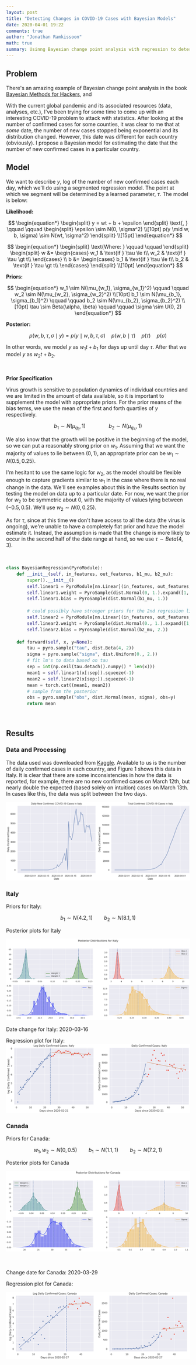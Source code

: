 ```yaml
---
layout: post
title: "Detecting Changes in COVID-19 Cases with Bayesian Models"
date: 2020-04-01 19:22
comments: true
author: "Jonathan Ramkissoon"
math: true
summary: Usinng Bayesian change point analysis with regression to determine when COVID-19 cases started to change in different countries.
---
```


## Problem

There's an amazing example of Bayesian change point analysis in the book [Bayesian Methods for Hackers](https://github.com/CamDavidsonPilon/Probabilistic-Programming-and-Bayesian-Methods-for-Hackers/blob/master/Chapter1_Introduction/Ch1_Introduction_TFP.ipynb), and

With the current global pandemic and its associated resources (data, analyses, etc.), I've been trying for some time to come up with an interesting COVID-19 problem to attack with statistics. After looking at the number of confirmed cases for some counties, it was clear to me that at _some_ date, the number of new cases stopped being exponential and its distribution changed. However, this date was different for each country (obviously). I propose a Bayesian model for estimating the date that the number of new confirmed cases in a particular country.


## Model

We want to describe $y$, log of the number of new confirmed cases each day, which we'll do using a segmented regression model. The point at which we segment will be determined by a learned parameter, $\tau$. The model is below:

**Likelihood:**

$$
\begin{equation*}
  \begin{split}
    y = wt + b + \epsilon
  \end{split}
  \text{, } \qquad \qquad
  \begin{split}
    \epsilon \sim N(0, \sigma^2) \\[10pt]
    p(y \mid w, b, \sigma) \sim N(wt, \sigma^2)
  \end{split}
  \\[15pt]
\end{equation*}
$$

$$
\begin{equation*}
\begin{split} \text{Where: } \qquad \qquad \end{split}
\begin{split}
w &= \begin{cases}
  w_1 & \text{if } \tau \le t\\
  w_2 & \text{if } \tau \gt t\\
\end{cases} \\
b &= \begin{cases}
  b_1 & \text{if } \tau \le t\\
  b_2 & \text{if } \tau \gt t\\
\end{cases}
\end{split}
\\[10pt]
\end{equation*}
$$

**Priors:**

$$
\begin{equation*}
  w_1 \sim N(\mu_{w_1}, \sigma_{w_1}^2) \qquad \qquad
  w_2 \sim N(\mu_{w_2}, \sigma_{w_2}^2)
  \\[10pt]
  b_1 \sim N(\mu_{b_1}, \sigma_{b_1}^2) \qquad \qquad
  b_2 \sim N(\mu_{b_2}, \sigma_{b_2}^2)
  \\[10pt]
  \tau \sim Beta(\alpha, \beta) \qquad \qquad
  \sigma \sim U(0, 2)
\end{equation*}
$$

**Posterior:**

$$
\begin{equation*}
p(w, b, \tau, \sigma \mid y) = p(y \mid w, b, \tau, \sigma) \quad p(w, b \mid \tau) \quad p(\tau) \quad p(\sigma)
\end{equation*}
$$


In other words, we model $y$ as $w_1t + b_1$ for days up until day $\tau$. After that we model $y$ as $w_2t + b_2$.

&nbsp;

**Prior Specification**

Virus growth is sensitive to population dynamics of individual countries and we are limited in the amount of data available, so it is important to supplement the model with appropriate priors. For the prior means of the bias terms, we use the mean of the first and forth quartiles of $y$ respectively.

$$
b_1 \sim N(\mu_{q_1}, 1) \qquad \qquad b_2 \sim N(\mu_{q_4}, 1)
$$


We also know that the growth will be positive in the beginning of the model, so we can put a reasonably strong prior on $w_1$. Assuming that we want the majority of values to lie between $(0, 1)$, an appropriate prior can be $w_1 \sim N(0.5, 0.25)$.

I'm hesitant to use the same logic for $w_2$, as the model should be flexible enough to capture gradients similar to $w_1$ in the case where there is no real change in the data. We'll see examples about this in the Results section by testing the model on data up to a particular date. For now, we want the prior for $w_2$ to be symmetric about $0$, with the majority of values lying between $(-0.5, 0.5)$. We'll use $w_2 \sim N(0, 0.25)$.

As for $\tau$, since at this time we don't have access to all the data (the virus is ongoing), we're unable to have a completely flat prior and have the model estimate it. Instead, the assumption is made that the change is more likely to occur in the second half of the date range at hand, so we use $\tau \sim Beta(4, 3)$.

&nbsp;

```python
class BayesianRegression(PyroModule):
    def __init__(self, in_features, out_features, b1_mu, b2_mu):
        super().__init__()
        self.linear1 = PyroModule[nn.Linear](in_features, out_features, bias = False)
        self.linear1.weight = PyroSample(dist.Normal(0, 1.).expand([1, 1]).to_event(1))
        self.linear1.bias = PyroSample(dist.Normal(b1_mu, 1.))

        # could possibly have stronger priors for the 2nd regression line, because we wont have as much data
        self.linear2 = PyroModule[nn.Linear](in_features, out_features, bias = False)
        self.linear2.weight = PyroSample(dist.Normal(0., 1.).expand([1, 1]).to_event(1))
        self.linear2.bias = PyroSample(dist.Normal(b2_mu, 2.))

    def forward(self, x, y=None):
        tau = pyro.sample("tau", dist.Beta(4, 2))
        sigma = pyro.sample("sigma", dist.Uniform(0., 2.))
        # fit lm's to data based on tau
        sep = int(np.ceil(tau.detach().numpy() * len(x)))
        mean1 = self.linear1(x[:sep]).squeeze(-1)
        mean2 = self.linear2(x[sep:]).squeeze(-1)
        mean = torch.cat((mean1, mean2))
        # sample from the posterior
        obs = pyro.sample("obs", dist.Normal(mean, sigma), obs=y)
        return mean
```
&nbsp;

## Results

### Data and Processing

The data used was downloaded from [Kaggle](https://www.kaggle.com/imdevskp/corona-virus-report). Available to us is the number of daily confirmed cases in each country, and Figure 1 shows this data in Italy. It is clear that there are some inconsistencies in how the data is reported, for example, there are no new confirmed cases on March 12th, but nearly double the expected (based solely on intuition) cases on March 13th. In cases like this, the data was split between the two days.

<!-- figure 1: daily confirmed cases in Italy -->
![](/assets/italy-daily-cases.png)

### Italy

Priors for Italy:

$$
b_1 \sim N(4.2, 1) \qquad b_2 \sim N(8.1, 1)
$$

Posterior plots for Italy

<!-- figure 1: daily confirmed cases in Italy -->
![](/assets/italy-posterior-plots.png)

Date change for Italy: 2020-03-16

Regression plot for Italy:
![](/assets/italy-regression-plot.png)


### Canada

Priors for Canada:

$$
w_1, w_2 \sim N(0, 0.5) \qquad b_1 \sim N(1.1, 1) \qquad b_2 \sim N(7.2, 1)
$$

Posterior plots for Canada

<!-- figure 1: daily confirmed cases in Italy -->
![](/assets/canada-posterior-plots.png)

<br/>

Change date for Canada: 2020-03-29

Regression plot for Canada:

![](/assets/canada-regression-plot.png)
